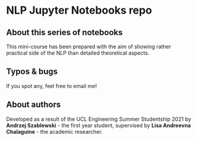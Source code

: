 # NLP Jupyter Notebooks repo

## About this series of notebooks
This mini-course has been prepared with the aim of showing rather practical side of the NLP than detailed theoretical aspects.

## Typos & bugs
If you spot any, feel free to email me!

## About authors
Developed as a result of the UCL Engineering Summer Studentship 2021 by **Andrzej Szablewski** - the first year student, supervised by **Lisa Andreevna Chalaguine** - the academic researcher.
